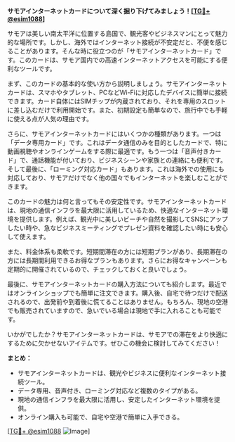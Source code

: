 **サモアインターネットカードについて深く掘り下げてみましょう！[[TG💪+ @esim1088](https://t.me/s/esim1088)]**

サモアは美しい南太平洋に位置する島国で、観光客やビジネスマンにとって魅力的な場所です。しかし、海外ではインターネット接続が不安定だと、不便を感じることがあります。そんな時に役立つのが「サモアインターネットカード」です。このカードは、サモア国内での高速インターネットアクセスを可能にする便利なツールです。

まず、このカードの基本的な使い方から説明しましょう。サモアインターネットカードは、スマホやタブレット、PCなどWi-Fiに対応したデバイスに簡単に接続できます。カード自体にはSIMチップが内蔵されており、それを専用のスロットに差し込むだけで利用開始です。また、初期設定も簡単なので、旅行中でも手軽に使える点が人気の理由です。

さらに、サモアインターネットカードにはいくつかの種類があります。一つは「データ専用カード」です。これはデータ通信のみを目的としたカードで、特に動画視聴やオンラインゲームをする際に最適です。もう一つは「音声付きカード」で、通話機能が付いており、ビジネスシーンや家族との連絡にも便利です。そして最後に、「ローミング対応カード」もあります。これは海外での使用にも対応しており、サモアだけでなく他の国々でもインターネットを楽しむことができます。

このカードの魅力は何と言ってもその安定性です。サモアインターネットカードは、現地の通信インフラを最大限に活用しているため、快適なインターネット環境を提供します。例えば、観光中に美しいビーチや自然を撮影してSNSにアップしたい時や、急なビジネスミーティングでプレゼン資料を確認したい時にも安心して使えます。

また、料金体系も柔軟です。短期間滞在の方には短期プランがあり、長期滞在の方には長期間利用できるお得なプランもあります。さらにお得なキャンペーンも定期的に開催されているので、チェックしておくと良いでしょう。

最後に、サモアインターネットカードの購入方法についても紹介します。最近ではオンラインショップでも簡単に注文できます。購入後、自宅で待つだけで配送されるので、出発前や到着後に慌てることはありません。もちろん、現地の空港でも販売されていますので、急いでいる場合は現地で手に入れることも可能です。

いかがでしたか？サモアインターネットカードは、サモアでの滞在をより快適にするために欠かせないアイテムです。ぜひこの機会に検討してみてください！

**まとめ：**
- サモアインターネットカードは、観光やビジネスに便利なインターネット接続ツール。
- データ専用、音声付き、ローミング対応など複数のタイプがある。
- 現地の通信インフラを最大限に活用し、安定したインターネット環境を提供。
- オンライン購入も可能で、自宅や空港で簡単に入手できる。

[[TG💪+ @esim1088](https://t.me/s/esim1088) ![Image](https://i.postimg.cc/Y0z9fWf4/image.png)]